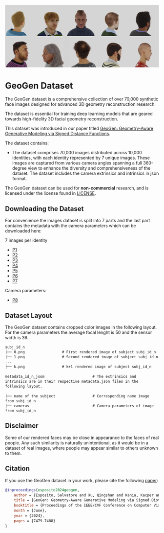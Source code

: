 ![Dataset Preview](docs/img/sx-data.jpg)

# GeoGen Dataset

The GeoGen dataset is a comprehensive collection of over 70,000 synthetic face images designed for advanced 3D geometry reconstruction research.

The dataset is essential for training deep learning models that are geared towards high-fidelity 3D facial geometry reconstruction.


 This dataset was introduced in our paper titled [GeoGen: Geometry-Aware Generative Modeling via Signed Distance Functions](https://aka.ms/GeoGen).

The dataset contains:

- The dataset comprises 70,000 images distributed across 10,000 identities, with each identity represented by 7 unique images. These images are captured from various camera angles spanning a full 360-degree view to enhance the diversity and comprehensiveness of the dataset. The dataset includes the camera extrinsics and intrinsics in json format.

The GeoGen dataset can be used for **non-commercial** research, and is licensed under the license found in [LICENSE](LICENSE).

## Downloading the Dataset
For convenience the images dataset is split into 7 parts and the last part contains the metadata with the camera parameters which can be downloaded here:




7 images per identity

- [P1](https://facesyntheticspubwedata.blob.core.windows.net/cvpr-2024/images_batch_1.zip)
- [P2](https://facesyntheticspubwedata.blob.core.windows.net/cvpr-2024/images_batch_2.zip)
- [P3](https://facesyntheticspubwedata.blob.core.windows.net/cvpr-2024/images_batch_3.zip)
- [P4](https://facesyntheticspubwedata.blob.core.windows.net/cvpr-2024/images_batch_4.zip)
- [P5](https://facesyntheticspubwedata.blob.core.windows.net/cvpr-2024/images_batch_5.zip)
- [P6](https://facesyntheticspubwedata.blob.core.windows.net/cvpr-2024/images_batch_6.zip)
- [P7](https://facesyntheticspubwedata.blob.core.windows.net/cvpr-2024/images_batch_7.zip)

Camera parameters:

- [P8](https://facesyntheticspubwedata.blob.core.windows.net/cvpr-2024/images_batch_8.zip)

## Dataset Layout

The GeoGen dataset contains cropped color images in the following layout. For the camera parameters the average focal lenght is 50 and the sensor width is 36.

```
subj_id_n
├── 0.png                 # First rendered image of subject subj_id_n
├── 1.png                 # Second rendered image of subject subj_id_n
...
├── k.png                 # k+1 rendered image of subject subj_id_n

metadata_id_n_jsom                      # The extrinsics and intrinsics are in their respective metadata.json files in the following layout.

├── name of the subject                 # Corresponding name image from subj_id_n
├── cameras                             # Camera parameters of image from subj_id_n
```

## Disclaimer

Some of our rendered faces may be close in appearance to the faces of real people.
Any such similarity is naturally unintentional, as it would be in a dataset of real images, where people may appear similar to others unknown to them.

## Citation

If you use the GeoGen dataset in your work, please cite the following [paper](https://github.com/microsoft/GeoGen/raw/main/paper.pdf):

```bibtex
@inproceedings{esposito2024geogen,
    author = {Esposito, Salvatore and Xu, Qingshan and Kania, Kacper and Hewitt, Charlie and Mariotti, Octave and Petikam, Lohit and Valentin, Julien and Onken, Arno and Mac Aodha, Oisin},
    title = {GeoGen: Geometry-Aware Generative Modeling via Signed Distance Functions},
    booktitle = {Proceedings of the IEEE/CVF Conference on Computer Vision and Pattern Recognition (CVPR) Workshops},
    month = {June},
    year = {2024},
    pages = {7479-7488}
}
```
